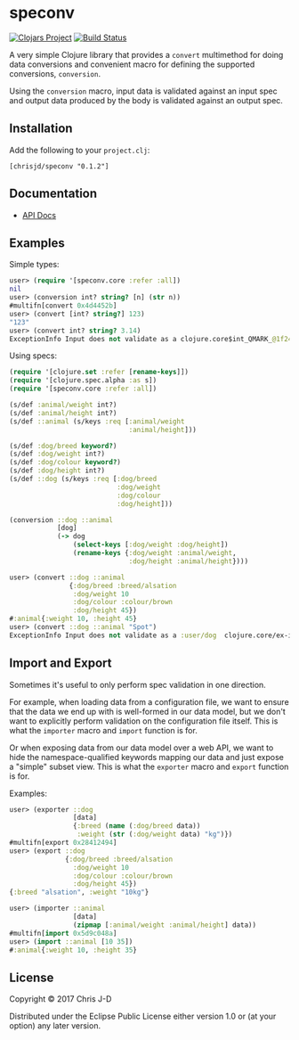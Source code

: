 # speconv

[![Clojars Project](https://img.shields.io/clojars/v/chrisjd/speconv.svg)](https://clojars.org/chrisjd/speconv)
[![Build Status](https://travis-ci.org/chrisjd-uk/speconv.svg?branch=master)](https://travis-ci.org/chrisjd-uk/speconv)

A very simple Clojure library that provides a `convert` multimethod
for doing data conversions and convenient macro for defining
the supported conversions, `conversion`.

Using the `conversion` macro, input data is validated against an input
spec and output data produced by the body is validated against an
output spec.


## Installation

Add the following to your `project.clj`:

```
[chrisjd/speconv "0.1.2"]
```


## Documentation

- [API Docs](https://chrisjd-uk.github.io/speconv/)


## Examples

Simple types:

``` clojure
user> (require '[speconv.core :refer :all])
nil
user> (conversion int? string? [n] (str n))
#multifn[convert 0x4d4452b]
user> (convert [int? string?] 123)
"123"
user> (convert int? string? 3.14)
ExceptionInfo Input does not validate as a clojure.core$int_QMARK_@1f24957a  clojure.core/ex-info (core.clj:4725)
```

Using specs:

``` clojure
(require '[clojure.set :refer [rename-keys]])
(require '[clojure.spec.alpha :as s])
(require '[speconv.core :refer :all])

(s/def :animal/weight int?)
(s/def :animal/height int?)
(s/def ::animal (s/keys :req [:animal/weight
                              :animal/height]))

(s/def :dog/breed keyword?)
(s/def :dog/weight int?)
(s/def :dog/colour keyword?)
(s/def :dog/height int?)
(s/def ::dog (s/keys :req [:dog/breed
                           :dog/weight
                           :dog/colour
                           :dog/height]))

(conversion ::dog ::animal
            [dog]
            (-> dog
                (select-keys [:dog/weight :dog/height])
                (rename-keys {:dog/weight :animal/weight,
                              :dog/height :animal/height})))
```

``` clojure
user> (convert ::dog ::animal
               {:dog/breed :breed/alsation
                :dog/weight 10
                :dog/colour :colour/brown
                :dog/height 45})
#:animal{:weight 10, :height 45}
user> (convert ::dog ::animal "Spot")
ExceptionInfo Input does not validate as a :user/dog  clojure.core/ex-info (core.clj:4725)
```


## Import and Export

Sometimes it's useful to only perform spec validation in one
direction.

For example, when loading data from a configuration file, we want to
ensure that the data we end up with is well-formed in our data model,
but we don't want to explicitly perform validation on the
configuration file itself.  This is what the `importer` macro and
`import` function is for.

Or when exposing data from our data model over a web API, we want to
hide the namespace-qualified keywords mapping our data and just expose
a "simple" subset view.  This is what the `exporter` macro and
`export` function is for.

Examples:

``` clojure
user> (exporter ::dog
                [data]
                {:breed (name (:dog/breed data))
                 :weight (str (:dog/weight data) "kg")})
#multifn[export 0x28412494]
user> (export ::dog
              {:dog/breed :breed/alsation
                :dog/weight 10
                :dog/colour :colour/brown
                :dog/height 45})
{:breed "alsation", :weight "10kg"}
```

``` clojure
user> (importer ::animal
                [data]
                (zipmap [:animal/weight :animal/height] data))
#multifn[import 0x5d9c048a]
user> (import ::animal [10 35])
#:animal{:weight 10, :height 35}
```


## License

Copyright © 2017 Chris J-D

Distributed under the Eclipse Public License either version 1.0 or (at
your option) any later version.
